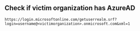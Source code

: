 


## Check if victim organization has AzureAD


```
https://login.microsoftonline.com/getuserrealm.srf?login=username@<victimorganization>.onmicrosoft.com&xml=1
```
